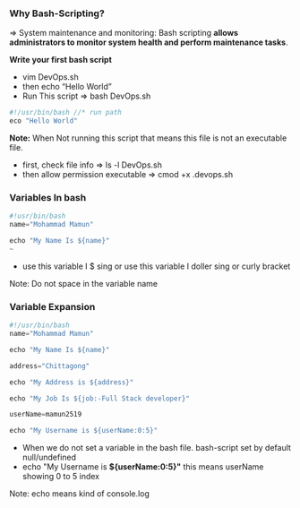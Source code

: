 ### Why Bash-Scripting?

⇒ System maintenance and monitoring: Bash scripting **allows administrators to monitor system health and perform maintenance tasks**.

**Write your first bash script**

- vim DevOps.sh
- then echo “Hello World”
- Run This script ⇒ bash DevOps.sh

```jsx
#!/usr/bin/bash //* run path
eco "Hello World"
```

**Note:** When Not running this script that means this file is not an executable file.

- first, check file info ⇒ ls -l DevOps.sh
- then allow permission executable ⇒ cmod +x .devops.sh

### Variables In bash

```jsx
#!usr/bin/bash
name="Mohammad Mamun"

echo "My Name Is ${name}"
~
```

- use this variable I $ sing or use this variable I doller sing or curly bracket

Note: Do not space in the variable name

### Variable Expansion

```jsx
#!/usr/bin/bash
name="Mohammad Mamun"

echo "My Name Is ${name}"

address="Chittagong"

echo "My Address is ${address}"

echo "My Job Is ${job:-Full Stack developer}"

userName=mamun2519

echo "My Username is ${userName:0:5}"
```

- When we do not set a variable in the bash file. bash-script set by default null/undefined
- echo "My Username is **${userName:0:5}"** this means userName showing 0 to 5 index

Note: echo means kind of console.log
